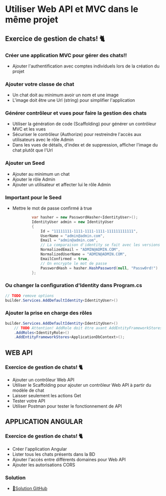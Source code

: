 # Utiliser Web API et MVC dans le même projet

## Exercice de gestion de chats! 🐈

### Créer une application MVC pour gérer des chats!!
- Ajouter l'authentification avec comptes individuels lors de la création du projet

###  Ajouter votre classe de chat
- Un chat doit au minimum avoir un nom et une image
- L'image doit être une Url (string) pour simplifier l'application

### Générer contrôleur et vues pour faire la gestion des chats
- Utiliser la génération de code (Scaffolding) pour générer un contrôleur MVC et les vues
- Sécuriser le contrôleur (Authorize) pour restreindre l'accès aux utilisateurs avec le rôle Admin
- Dans les vues de détails, d'index et de suppression, afficher l'image du chat plutôt que l'Url

### Ajouter un Seed
- Ajouter au minimum un chat
- Ajouter le rôle Admin
- Ajouter un utilisateur et affecter lui le rôle Admin

### Important pour le Seed
- Mettre le mot de passe confirmé à true
```csharp
            var hasher = new PasswordHasher<IdentityUser>();
            IdentityUser admin = new IdentityUser
            {
                Id = "11111111-1111-1111-1111-111111111111",
                UserName = "admin@admin.com",
                Email = "admin@admin.com",
                // La comparaison d'identity se fait avec les versions normalisés
                NormalizedEmail = "ADMIN@ADMIN.COM",
                NormalizedUserName = "ADMIN@ADMIN.COM",
                EmailConfirmed = true,
                // On encrypte le mot de passe
                PasswordHash = hasher.HashPassword(null, "Passw0rd!")
            };
```

### Ou changer la configuration d'Identity dans Program.cs
```csharp
// TODO remove options
builder.Services.AddDefaultIdentity<IdentityUser>()
```

### Ajouter la prise en charge des rôles
```csharp
builder.Services.AddDefaultIdentity<IdentityUser>()
    // TODO Attention! AddRole doit être avant AddEntityFrameworkStores
    .AddRoles<IdentityRole>()
    .AddEntityFrameworkStores<ApplicationDbContext>();
```    

## WEB API

### Exercice de gestion de chats! 🐈
- Ajouter un contrôleur Web API
- Utiliser le Scaffolding pour ajouter un contrôleur Web API à partir du modèle de chat
- Laisser seulement les actions Get
- Tester votre API
- Utiliser Postman pour tester le fonctionnement de API

## APPLICATION ANGULAR

### Exercice de gestion de chats! 🐈
- Créer l'application Angular
- Lister tous les chats présents dans la BD
- Ajouter l'accès entre différents domaines pour Web API
- Ajouter les autorisations CORS

### Solution
- [🔗Solution GitHub](https://github.com/CEM-420-5W5/DemoCours1)
